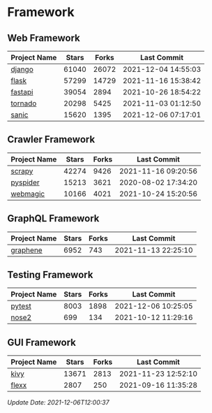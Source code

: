 # Framework

## Web Framework
| Project Name | Stars | Forks | Last Commit |
| ------------ | ----- | ----- | ----------- |
| [django](https://github.com/django/django) | 61040 | 26072 | 2021-12-04 14:55:03 |
| [flask](https://github.com/pallets/flask) | 57299 | 14729 | 2021-11-16 15:38:42 |
| [fastapi](https://github.com/tiangolo/fastapi) | 39054 | 2894 | 2021-10-26 18:54:22 |
| [tornado](https://github.com/tornadoweb/tornado) | 20298 | 5425 | 2021-11-03 01:12:50 |
| [sanic](https://github.com/sanic-org/sanic) | 15620 | 1395 | 2021-12-06 07:17:01 |

## Crawler Framework
| Project Name | Stars | Forks | Last Commit |
| ------------ | ----- | ----- | ----------- |
| [scrapy](https://github.com/scrapy/scrapy) | 42274 | 9426 | 2021-11-16 09:20:56 |
| [pyspider](https://github.com/binux/pyspider) | 15213 | 3621 | 2020-08-02 17:34:20 |
| [webmagic](https://github.com/code4craft/webmagic) | 10166 | 4021 | 2021-10-24 15:20:56 |

## GraphQL Framework
| Project Name | Stars | Forks | Last Commit |
| ------------ | ----- | ----- | ----------- |
| [graphene](https://github.com/graphql-python/graphene) | 6952 | 743 | 2021-11-13 22:25:10 |

## Testing Framework
| Project Name | Stars | Forks | Last Commit |
| ------------ | ----- | ----- | ----------- |
| [pytest](https://github.com/pytest-dev/pytest) | 8003 | 1898 | 2021-12-06 10:25:05 |
| [nose2](https://github.com/nose-devs/nose2) | 699 | 134 | 2021-10-12 11:29:16 |

## GUI Framework
| Project Name | Stars | Forks | Last Commit |
| ------------ | ----- | ----- | ----------- |
| [kivy](https://github.com/kivy/kivy) | 13671 | 2813 | 2021-11-23 12:52:10 |
| [flexx](https://github.com/flexxui/flexx) | 2807 | 250 | 2021-09-16 11:35:28 |

*Update Date: 2021-12-06T12:00:37*